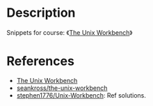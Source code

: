 # Description
Snippets for course: 《[The Unix Workbench](https://www.coursera.org/learn/unix)》

# References
- [The Unix Workbench](https://www.coursera.org/learn/unix)
- [seankross/the-unix-workbench](https://github.com/seankross/the-unix-workbench)
- [stephen1776/Unix-Workbench](https://github.com/stephen1776/Unix-Workbench): Ref solutions.
